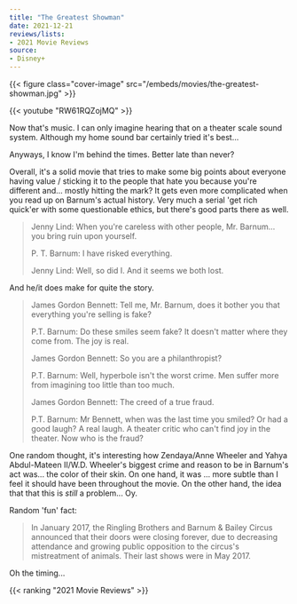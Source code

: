 ```yaml
---
title: "The Greatest Showman"
date: 2021-12-21
reviews/lists:
- 2021 Movie Reviews
source:
- Disney+
---
```

{{< figure class="cover-image" src="/embeds/movies/the-greatest-showman.jpg" >}}

{{< youtube "RW61RQZojMQ" >}}

Now that's music. I can only imagine hearing that on a theater scale sound system. Although my home sound bar certainly tried it's best... 

Anyways, I know I'm behind the times. Better late than never? 

Overall, it's a solid movie that tries to make some big points about everyone having value / sticking it to the people that hate you because you're different and... mostly hitting the mark? It gets even more complicated when you read up on Barnum's actual history. Very much a serial 'get rich quick'er with some questionable ethics, but there's good parts there as well. 

<!--more-->

> Jenny Lind: When you're careless with other people, Mr. Barnum... you bring ruin upon yourself.
> 
> P. T. Barnum: I have risked everything.
> 
> Jenny Lind: Well, so did I. And it seems we both lost.

And he/it does make for quite the story. 

> James Gordon Bennett: Tell me, Mr. Barnum, does it bother you that everything you're selling is fake?
> 
> P.T. Barnum: Do these smiles seem fake? It doesn't matter where they come from. The joy is real.
> 
> James Gordon Bennett: So you are a philanthropist?
> 
> P.T. Barnum: Well, hyperbole isn't the worst crime. Men suffer more from imagining too little than too much.
> 
> James Gordon Bennett: The creed of a true fraud.
> 
> P.T. Barnum: Mr Bennett, when was the last time you smiled? Or had a good laugh? A real laugh. A theater critic who can't find joy in the theater. Now who is the fraud? 

One random thought, it's interesting how Zendaya/Anne Wheeler and Yahya Abdul-Mateen II/W.D. Wheeler's biggest crime and reason to be in Barnum's act was... the color of their skin. On one hand, it was ... more subtle than I feel it should have been throughout the movie. On the other hand, the idea that that this is *still* a problem... Oy.

Random 'fun' fact:

> In January 2017, the Ringling Brothers and Barnum & Bailey Circus announced that their doors were closing forever, due to decreasing attendance and growing public opposition to the circus's mistreatment of animals. Their last shows were in May 2017.

Oh the timing...

{{< ranking "2021 Movie Reviews" >}}